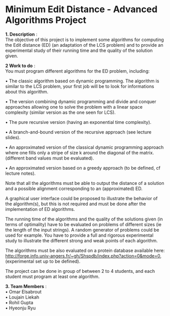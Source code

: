 # Minimum Edit Distance - Advanced Algorithms Project
**1. Description** : \
The objective of this project is to implement some algorithms for computing the Edit distance (ED) 
(an adaptation of the LCS problem) and to provide an experimental study of their running time and 
the quality of the solution given.

**2 Work to do** : \
You must program different algorithms for the ED problem, including: 

• The classic algorithm based on dynamic programming. The algorithm is similar to the LCS problem, your
first job will be to look for informations about this algorithm.

• The version combining dynamic programming and divide and conquer approaches allowing one to solve
the problem with a linear space complexity (similar version as the one seen for LCS).

• The pure recursive version (having an exponential time complexity).

• A branch-and-bound version of the recursive approach (see lecture slides).

• An approximated version of the classical dynamic programming approach where one fills only a stripe of
size k around the diagonal of the matrix. (different band values must be evaluated).

• An approximated version based on a greedy approach (to be defined, cf lecture notes).

Note that all the algorithms must be able to output the distance of a solution and a possible alignment corresponding to an (approximated) ED.

A graphical user interface could be proposed to illustrate the behavior of the algorithm(s), but this is not
required and must be done after the implementation of ED algorithms.

The running time of the algorithms and the quality of the solutions given (in terms of optimality) have to
be evaluated on problems of different sizes (ie the length of the input strings). A random generator of problems
could be used for example. You have to provide a full and rigorous experimental study to illustrate the different
strong and weak points of each algorithm.

The algorithms must be also evaluated on a protein database available here:
http://forge.info.univ-angers.fr/~gh/Shspdb/index.php?action=0&mode=0, (experimental set up to be
defined).

The project can be done in group of between 2 to 4 students, and each student must program at least one
algorithm.

**3. Team Members** : \
• Omar Elsabrout \
• Loujain Liekah \
• Rohil Gupta \
• Hyeonju Ryu